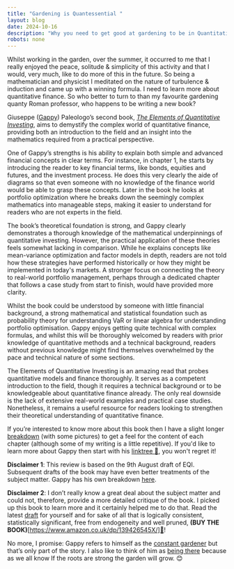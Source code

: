 ```yaml
---
title: "Gardening is Quantessential "
layout: blog
date: 2024-10-16
description: "Why you need to get good at gardening to be in Quantitative Finance"
robots: none
---
```

Whilst working in the garden, over the summer, it occurred to me that I really enjoyed the peace, solitude & simplicity of this activity and that I would, very much, like to do more of this in the future. So being a mathematician and physicist I meditated on the nature of turbulence & induction and came up with a winning formula. I need to learn more about quantitative finance.  So who better to turn to than my favourite gardening quanty Roman professor, who happens to be writing a new book?

Giuseppe ([Gappy](https://x.com/__paleologo)) Paleologo’s second book, [*The Elements of Quantitative Investing*](https://www.linkedin.com/posts/gappy_giuseppe-paleologo-linktree-activity-7247390480278142976-Fzjp), aims to demystify the complex world of quantitative finance, providing both an introduction to the field and an insight into the mathematics required from a practical perspective.
 
One of Gappy’s strengths is his ability to explain both simple and advanced financial concepts in clear terms. For instance, in chapter 1, he starts by introducing the reader to key financial terms, like bonds, equities and futures, and the investment process. He does this very clearly the aide of diagrams so that even someone with no knowledge of the finance world would be able to grasp these concepts. Later in the book he looks at portfolio optimization where he breaks down the seemingly complex mathematics into manageable steps, making it easier to understand for readers who are not experts in the field. 
 
The book’s theoretical foundation is strong, and Gappy clearly demonstrates a thorough knowledge of the mathematical underpinnings of quantitative investing. However, the practical application of these theories feels somewhat lacking in comparison. While he explains concepts like mean-variance optimization and factor models in depth, readers are not told how these strategies have performed historically or how they might be implemented in today's markets. A stronger focus on connecting the theory to real-world portfolio management, perhaps through a dedicated chapter that follows a case study from start to finish, would have provided more clarity.
 
Whilst the book could be understood by someone with little financial background, a strong mathematical and statistical foundation such as probability theory for understanding VaR or linear algebra for understanding portfolio optimisation. Gappy enjoys getting quite technical with complex formulas, and whilst this will be thoroughly welcomed by readers with prior knowledge of quantitative methods and a technical background, readers without previous knowledge might find themselves overwhelmed by the pace and technical nature of some sections.
 
The Elements of Quantitative Investing is an amazing read that probes quantitative models and finance thoroughly. It serves as a competent introduction to the field, though it requires a technical background or to be knowledgeable about quantitative finance already. The only real downside is the lack of extensive real-world examples and practical case studies. Nonetheless, it remains a useful resource for readers looking to strengthen their theoretical understanding of quantitative finance.

If you’re interested to know more about this book then I have a slight longer [breakdown](https://nirav-sharma.github.io/articles/The-elements-of-quantitative-investing/) (with some pictures) to get a feel for the content of each chapter (although some of my writing is a little repetitive).  If you'd like to learn more about Gappy then start with his [linktree 🌳](https://linktr.ee/paleologo), you won't regret it!

**Disclaimer 1**: This review is based on the 9th August draft of EQI. Subsequent drafts of the book may have even better treatments of the subject matter.  Gappy has his own breakdown [here](https://www.linkedin.com/posts/gappy_giuseppe-paleologo-linktree-activity-7210307331794837504-1KSg).

**Disclaimer 2**: I don’t really know a great deal about the subject matter and could not, therefore, provide a more detailed critique of the book. I picked up this book to learn more and it certainly helped me to do that.  Read the latest [draft](https://drive.google.com/file/d/1JMJIunl4oUdcAbvYkYxX_U-gSms8N5yR/view) for yourself and for sake of all that is logically consistent, statistically significant, free from endogeneity and well pruned, **(BUY THE BOOK)**[https://www.amazon.co.uk/dp/139426545X/]📕!

No more, I promise: Gappy refers to himself as the [constant gardener](https://www.youtube.com/watch?v=I_U6VcekmoY) but that’s only part of the story. I also like to think of him as [being there](https://www.youtube.com/watch?v=oOOghKacg40) because as we all know If the roots are strong the garden will grow. 😊

